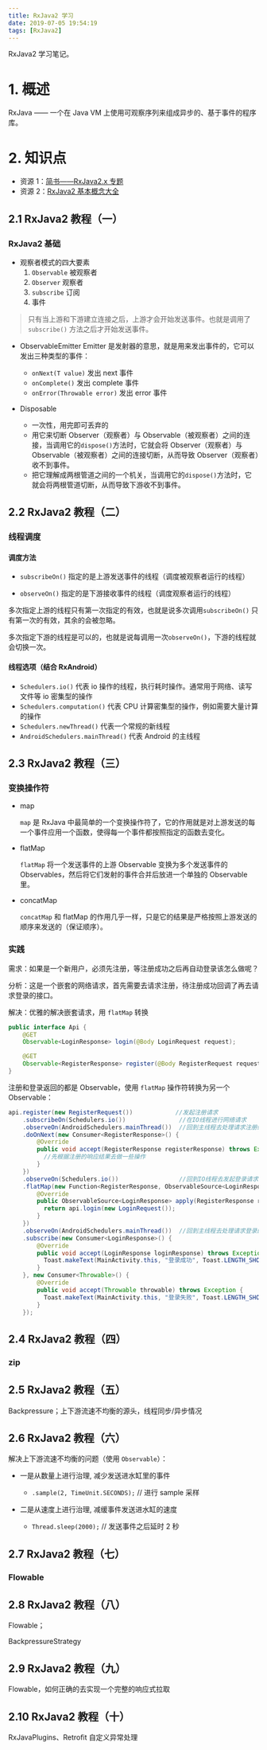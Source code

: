 ```yaml
---
title: RxJava2 学习
date: 2019-07-05 19:54:19
tags: [RxJava2]
---
```


RxJava2 学习笔记。
<!--more-->

# 1. 概述

RxJava —— 一个在 Java VM 上使用可观察序列来组成异步的、基于事件的程序库。

# 2. 知识点

- 资源 1：[简书——RxJava2.x 专题](https://www.jianshu.com/c/299d0a51fdd4)
- 资源 2：[RxJava2 基本概念大全](https://www.e-learn.cn/content/java/1947154)

## 2.1 RxJava2 教程（一）

### RxJava2 基础

- 观察者模式的四大要素
	1. `Observable` 被观察者
	2. `Observer` 观察者
	3. `subscribe` 订阅
	4. 事件

> 只有当上游和下游建立连接之后，上游才会开始发送事件。也就是调用了`subscribe()` 方法之后才开始发送事件。

- ObservableEmitter
Emitter 是发射器的意思，就是用来发出事件的，它可以发出三种类型的事件：

	- `onNext(T value)` 发出 next 事件
	- `onComplete()` 发出 complete 事件
	- `onError(Throwable error)` 发出 error 事件


- Disposable

	- 一次性，用完即可丢弃的
	- 用它来切断 Observer（观察者）与 Observable（被观察者）之间的连接，当调用它的`dispose()`方法时，它就会将 Observer（观察者）与 Observable（被观察者）之间的连接切断，从而导致 Observer（观察者）收不到事件。
	- 把它理解成两根管道之间的一个机关，当调用它的`dispose()`方法时，它就会将两根管道切断，从而导致下游收不到事件。

## 2.2 RxJava2 教程（二）

### 线程调度
#### 调度方法

- `subscribeOn()` 指定的是上游发送事件的线程（调度被观察者运行的线程）

- `observeOn()` 指定的是下游接收事件的线程（调度观察者运行的线程）

多次指定上游的线程只有第一次指定的有效，也就是说多次调用`subscribeOn()` 只有第一次的有效，其余的会被忽略。

多次指定下游的线程是可以的，也就是说每调用一次`observeOn()`，下游的线程就会切换一次。

#### 线程选项（结合 RxAndroid）

- `Schedulers.io()` 代表 io 操作的线程，执行耗时操作。通常用于网络、读写文件等 io 密集型的操作
- `Schedulers.computation()` 代表 CPU 计算密集型的操作，例如需要大量计算的操作
- `Schedulers.newThread()` 代表一个常规的新线程
- `AndroidSchedulers.mainThread()`  代表 Android 的主线程

## 2.3 RxJava2 教程（三）

### 变换操作符

- map

  `map` 是 RxJava 中最简单的一个变换操作符了，它的作用就是对上游发送的每一个事件应用一个函数，使得每一个事件都按照指定的函数去变化。

- flatMap

  `flatMap` 将一个发送事件的上游 Observable 变换为多个发送事件的 Observables，然后将它们发射的事件合并后放进一个单独的 Observable 里。

- concatMap

  `concatMap` 和 flatMap 的作用几乎一样，只是它的结果是严格按照上游发送的顺序来发送的（保证顺序）。

### 实践

需求：如果是一个新用户，必须先注册，等注册成功之后再自动登录该怎么做呢？

分析：这是一个嵌套的网络请求，首先需要去请求注册，待注册成功回调了再去请求登录的接口。

解决：优雅的解决嵌套请求，用 `flatMap` 转换

``` java
public interface Api {
    @GET
    Observable<LoginResponse> login(@Body LoginRequest request);

    @GET
    Observable<RegisterResponse> register(@Body RegisterRequest request);
}
```

注册和登录返回的都是 Observable，使用 `flatMap` 操作符转换为另一个 Observable：

``` java
api.register(new RegisterRequest())            //发起注册请求
    .subscribeOn(Schedulers.io())               //在IO线程进行网络请求
    .observeOn(AndroidSchedulers.mainThread())  //回到主线程去处理请求注册结果
    .doOnNext(new Consumer<RegisterResponse>() {
        @Override
        public void accept(RegisterResponse registerResponse) throws Exception {
          //先根据注册的响应结果去做一些操作
        }
    })
    .observeOn(Schedulers.io())                 //回到IO线程去发起登录请求
    .flatMap(new Function<RegisterResponse, ObservableSource<LoginResponse>>() {
        @Override
        public ObservableSource<LoginResponse> apply(RegisterResponse registerResponse) throws Exception {
          return api.login(new LoginRequest());
        }
    })
    .observeOn(AndroidSchedulers.mainThread())  //回到主线程去处理请求登录的结果
    .subscribe(new Consumer<LoginResponse>() {
        @Override
        public void accept(LoginResponse loginResponse) throws Exception {
          Toast.makeText(MainActivity.this, "登录成功", Toast.LENGTH_SHORT).show();
        }
    }, new Consumer<Throwable>() {
        @Override
        public void accept(Throwable throwable) throws Exception {
          Toast.makeText(MainActivity.this, "登录失败", Toast.LENGTH_SHORT).show();
        }
    });
```

## 2.4 RxJava2 教程（四）

### zip

## 2.5 RxJava2 教程（五）

Backpressure；上下游流速不均衡的源头，线程同步/异步情况

## 2.6 RxJava2 教程（六）

解决上下游流速不均衡的问题（使用 `Observable`）：

- 一是从数量上进行治理, 减少发送进水缸里的事件

  - `.sample(2, TimeUnit.SECONDS);` // 进行 sample 采样


- 二是从速度上进行治理, 减缓事件发送进水缸的速度

  - `Thread.sleep(2000);` // 发送事件之后延时 2 秒


## 2.7 RxJava2 教程（七）

### Flowable

## 2.8 RxJava2 教程（八）

Flowable；

BackpressureStrategy

## 2.9 RxJava2 教程（九）

Flowable，如何正确的去实现一个完整的响应式拉取

## 2.10 RxJava2 教程（十）

RxJavaPlugins、Retrofit 自定义异常处理
